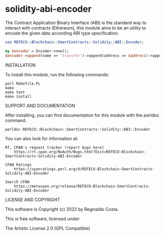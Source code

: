 # solidity-abi-encoder

The Contract Application Binary Interface (ABI) is the standard way to interact
with contracts (Ethereum), this module aims to be an utility to encode the given
data according ABI type specification.

```perl
use REFECO::Blockchain::SmartContracts::Solidity::ABI::Encoder;

my $encoder = Encoder->new();
$encoder->append(name => 'transfer')->append(address => $address)->append(uint256 => $value)->encode();
```

INSTALLATION

To install this module, run the following commands:

	perl Makefile.PL
	make
	make test
	make install

SUPPORT AND DOCUMENTATION

After installing, you can find documentation for this module with the
perldoc command.

    perldoc REFECO::Blockchain::SmartContracts::Solidity::ABI::Encoder

You can also look for information at:

    RT, CPAN's request tracker (report bugs here)
        https://rt.cpan.org/NoAuth/Bugs.html?Dist=REFECO-Blockchain-SmartContracts-Solidity-ABI-Encoder

    CPAN Ratings
        https://cpanratings.perl.org/d/REFECO-Blockchain-SmartContracts-Solidity-ABI-Encoder

    Search CPAN
        https://metacpan.org/release/REFECO-Blockchain-SmartContracts-Solidity-ABI-Encoder


LICENSE AND COPYRIGHT

This software is Copyright (c) 2022 by Reginaldo Costa.

This is free software, licensed under:

  The Artistic License 2.0 (GPL Compatible)

